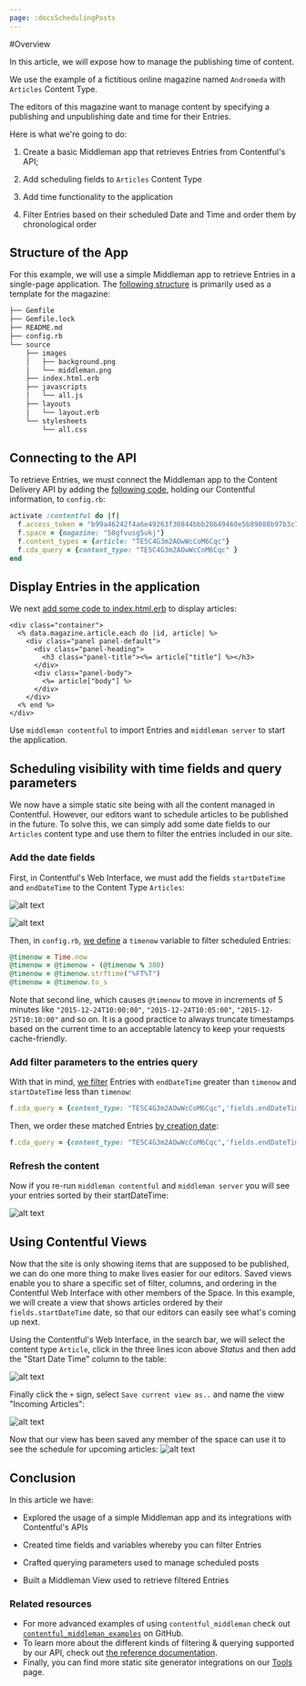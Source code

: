 ```yaml
---
page: :docsSchedulingPosts
---
```


#Overview

In this article, we will expose how to manage the publishing time of content. 

We use the example of a fictitious online magazine named `Andromeda` with `Articles` Content Type.  

The editors of this magazine want to manage content by specifying a publishing and unpublishing date and time for their Entries. 

Here is what we're going to do:

1. Create a basic Middleman app that retrieves Entries from Contentful's API;

2. Add scheduling fields to `Articles` Content Type

3. Add time functionality to the application

4. Filter Entries based on their scheduled Date and Time and order them by chronological order


## Structure of the App

For this example, we will use a simple Middleman app to retrieve Entries in a single-page application. The [following structure](https://github.com/contentful-labs/scheduling_app/commit/88017afc8e27b4689ff0636fccb8ae5b786b5639) is primarily used as a template for the magazine: 

~~~ bash
├── Gemfile
├── Gemfile.lock
├── README.md
├── config.rb
└── source
    ├── images
    │   ├── background.png
    │   └── middleman.png
    ├── index.html.erb
    ├── javascripts
    │   └── all.js
    ├── layouts
    │   └── layout.erb
    └── stylesheets
        └── all.css
~~~

## Connecting to the API

To retrieve Entries, we must connect the Middleman app to the Content Delivery API by adding the [following code](https://github.com/contentful-labs/scheduling_app/commit/cdd6ae913b13ce95274ed96db84160fa65b05048), holding our Contentful information, to `config.rb`:

~~~ ruby
activate :contentful do |f|
  f.access_token = "b99a46242f4a6e49263f30844bbb28649460e5b89088b97b3c79e14e6da12a8f"
  f.space = {magazine: "50gfvusg5ukj"}
  f.content_types = {article: "TE5C4G3m2AOwWcCoM6Cqc"}
  f.cda_query = {content_type: "TE5C4G3m2AOwWcCoM6Cqc" }
end
~~~ 

## Display Entries in the application

We next [add some code to index.html.erb](https://github.com/contentful-labs/scheduling_app/commit/cc2243b34195808b7e5e5dedbd64ec9ea7adc284) to display articles:

~~~ erb
<div class="container">
  <% data.magazine.article.each do |id, article| %>
    <div class="panel panel-default">
      <div class="panel-heading">
        <h3 class="panel-title"><%= article["title"] %></h3>
      </div>
      <div class="panel-body">
        <%= article["body"] %>
      </div>
    </div>
  <% end %>
</div>        
~~~

Use `middleman contentful` to import Entries and `middleman server` to start the application.

## Scheduling visibility with time fields and query parameters

We now have a simple static site being with all the content managed in Contentful. However, our editors want to schedule articles to be published in the future. To solve this, we can simply add some date fields to our `Articles` content type and use them to filter the entries included in our site.

### Add the date fields

First, in Contentful's Web Interface, we must add the fields `startDateTime` and `endDateTime` to the Content Type `Articles`:

![alt text](https://images.contentful.com/3ts464by117l/3UqDYxf6YUquiUEiESG0os/7551bdcc9f59a9804847e7039e521940/Screen_Shot_2015-11-06_at_1.49.31_PM.png)

![alt text](https://images.contentful.com/3ts464by117l/2O6cTuFFlYCiICyUic0CyC/71805eeed16bbe01444fc85a37e996b8/Screen_Shot_2015-11-06_at_1.49.51_PM.png)

Then, in `config.rb`, [we define](https://github.com/contentful-labs/scheduling_app/commit/6bb6ad5a39149ed6cc9a772606072dabeee9f08c) a `timenow` variable to filter scheduled Entries:

~~~ ruby
@timenow = Time.now
@timenow = @timenow - (@timenow % 300)
@timenow = @timenow.strftime("%FT%T")
@timenow = @timenow.to_s
~~~

Note that second line, which causes `@timenow` to move in increments of 5 minutes like `"2015-12-24T10:00:00"`, `"2015-12-24T10:05:00"`, `"2015-12-25T10:10:00"` and so on. It is a good practice to always truncate timestamps based on the current time to an acceptable latency to keep your requests cache-friendly.

### Add filter parameters to the entries query

With that in mind, [we filter](https://github.com/contentful-labs/scheduling_app/commit/ec1238823f893c81ba8724ec237560eecdbef538) Entries with `endDateTime` greater than `timenow` and `startDateTime` less than `timenow`:

~~~ ruby
f.cda_query = {content_type: "TE5C4G3m2AOwWcCoM6Cqc",'fields.endDateTime[gt]' => @timenow, 'fields.startDateTime[lte]' => @timenow}
~~~

Then, we order these matched Entries [by creation date](https://github.com/contentful-labs/scheduling_app/commit/d7fcab40cefcb1cc1f243dd3f50385c9b7e8c271):

~~~ ruby
f.cda_query = {content_type: "TE5C4G3m2AOwWcCoM6Cqc",'fields.endDateTime[gt]' => @timenow, 'fields.startDateTime[lte]' => @timenow, 'order' => '-fields.startDateTime' }
~~~

### Refresh the content

Now if you re-run `middleman contentful` and `middleman server` you will see your entries sorted by their startDateTime:

![alt text](https://images.contentful.com/3ts464by117l/3bjFu5vA9a2miKSSu0aQa4/e1734ed22507357a575587b98c40d334/Screen_Shot_2015-11-10_at_1.56.39_PM.png)

## Using Contentful Views

Now that the site is only showing items that are supposed to be published, we can do one more thing to make lives easier for our editors. Saved views enable you to share a specific set of filter, columns, and ordering in the Contentful Web Interface with other members of the Space. In this example, we will create a view that shows articles ordered by their `fields.startDateTime` date, so that our editors can easily see what's coming up next.

Using the Contentful's Web Interface, in the search bar, we will select the content type `Article`, click in the three lines icon above *Status* and then add the "Start Date Time" column to the table:

![alt text](https://images.contentful.com/3ts464by117l/3EJFlPxIaQEmmeKGQK4akG/fb351f69300f148e5fd77ab4a74823a0/view1.png)

Finally click the `+` sign, select `Save current view as..` and name the view "Incoming Articles":

![alt text](https://images.contentful.com/3ts464by117l/2wP0e3DwOUo0YIE2EEAcO8/cdc0f1d83e8a58d28139dd7ee98e110c/view2.png)

Now that our view has been saved any member of the space can use it to see the schedule for upcoming articles:
![alt text](https://images.contentful.com/3ts464by117l/45BI6XvSfe0IyIUq8qosGi/a0751ee0493a988e367c9664db3c3b69/view3.png)

## Conclusion

In this article we have:

+ Explored the usage of a simple Middleman app and its integrations with Contentful's APIs

+ Created time fields and variables whereby you can filter Entries

+ Crafted querying parameters used to manage scheduled posts

+ Built a Middleman View used to retrieve filtered Entries

### Related resources

 - For more advanced examples of using `contentful_middleman` check out [`contentful_middleman_examples`][cf-mm-examples] on GitHub.
 - To learn more about the different kinds of filtering & querying supported by our API, check out [the reference documentation][filtering-reference].
 - Finally, you can find more static site generator integrations on our [Tools][tools] page.

[cf-mm-examples]: https://github.com/contentful-labs/contentful_middleman_examples
[filtering-reference]: https://www.contentful.com/developers/docs/references/content-delivery-api/#/reference/search-parameters
[tools]: https://www.contentful.com/developers/docs/code/tools/

